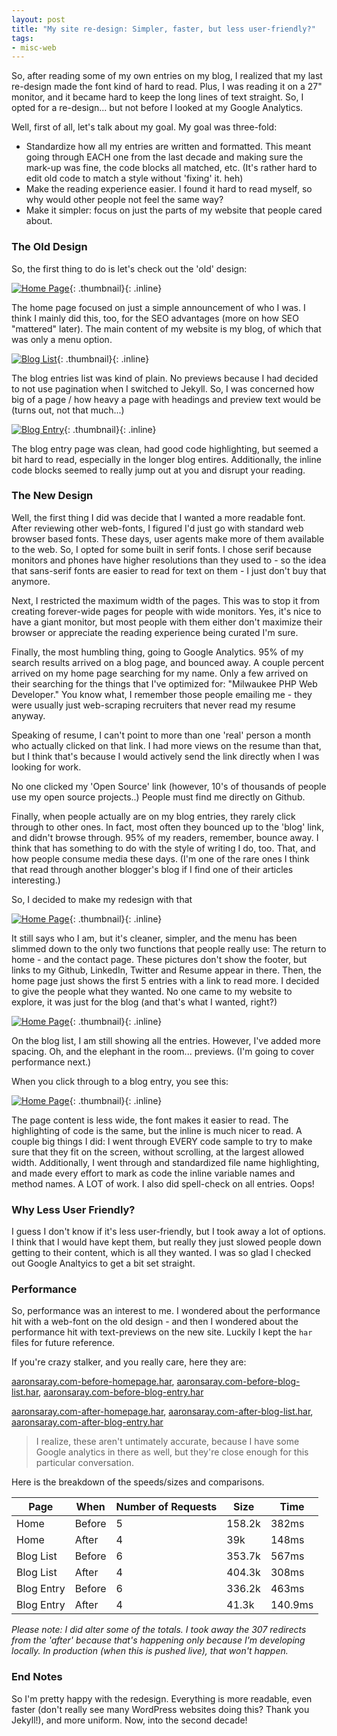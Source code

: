 ```yaml
---
layout: post
title: "My site re-design: Simpler, faster, but less user-friendly?"
tags:
- misc-web
---
```

So, after reading some of my own entries on my blog, I realized that my last re-design made the font kind of hard to read.  Plus, I was reading it on a 27" monitor, and it became hard to keep the long lines of text straight.  So, I opted for a re-design... but not before I looked at my Google Analytics.

Well, first of all, let's talk about my goal.  My goal was three-fold:

- Standardize how all my entries are written and formatted.  This meant going through EACH one from the last decade and making sure the mark-up was fine, the code blocks all matched, etc.  (It's rather hard to edit old code to match a style without 'fixing' it. heh)
- Make the reading experience easier.  I found it hard to read myself, so why would other people not feel the same way?
- Make it simpler: focus on just the parts of my website that people cared about.

### The Old Design

So, the first thing to do is let's check out the 'old' design:


[![Home Page](/uploads/2017/before-home.png)](/uploads/2017/before-home.png){: .thumbnail}{: .inline}

The home page focused on just a simple announcement of who I was.  I think I mainly did this, too, for the SEO advantages (more on how SEO "mattered" later).  The main content of my website is my blog, of which that was only a menu option.

[![Blog List](/uploads/2017/before-blog-list.png)](/uploads/2017/before-blog-list.png){: .thumbnail}{: .inline}

The blog entries list was kind of plain. No previews because I had decided to not use pagination when I switched to Jekyll.  So, I was concerned how big of a page / how heavy a page with headings and preview text would be (turns out, not that much...)

[![Blog Entry](/uploads/2017/before-blog-entry.png)](/uploads/2017/before-blog-entry.png){: .thumbnail}{: .inline}

The blog entry page was clean, had good code highlighting, but seemed a bit hard to read, especially in the longer blog entires.  Additionally, the inline code blocks seemed to really jump out at you and disrupt your reading.

### The New Design

Well, the first thing I did was decide that I wanted a more readable font.  After reviewing other web-fonts, I figured I'd just go with standard web browser based fonts.  These days, user agents make more of them available to the web.  So, I opted for some built in serif fonts.  I chose serif because monitors and phones have higher resolutions than they used to - so the idea that sans-serif fonts are easier to read for text on them - I just don't buy that anymore.

Next, I restricted the maximum width of the pages.  This was to stop it from creating forever-wide pages for people with wide monitors.  Yes, it's nice to have a giant monitor, but most people with them either don't maximize their browser or appreciate the reading experience being curated I'm sure.

Finally, the most humbling thing, going to Google Analytics.  95% of my search results arrived on a blog page, and bounced away.  A couple percent arrived on my home page searching for my name.  Only a few arrived on their searching for the things that I've optimized for: "Milwaukee PHP Web Developer."  You know what, I remember those people emailing me - they were usually just web-scraping recruiters that never read my resume anyway.

Speaking of resume, I can't point to more than one 'real' person a month who actually clicked on that link.  I had more views on the resume than that, but I think that's because I would actively send the link directly when I was looking for work.

No one clicked my 'Open Source' link (however, 10's of thousands of people use my open source projects..) People must find me directly on Github.  

Finally, when people actually are on my blog entries, they rarely click through to other ones.  In fact, most often they bounced up to the 'blog' link, and didn't browse through.  95% of my readers, remember, bounce away.  I think that has something to do with the style of writing I do, too.  That, and how people consume media these days.  (I'm one of the rare ones I think that read through another blogger's blog if I find one of their articles interesting.)

So, I decided to make my redesign with that 

[![Home Page](/uploads/2017/after-home.png)](/uploads/2017/after-home.png){: .thumbnail}{: .inline}

It still says who I am, but it's cleaner, simpler, and the menu has been slimmed down to the only two functions that people really use: The return to home - and the contact page.  These pictures don't show the footer, but links to my Github, LinkedIn, Twitter and Resume appear in there.  Then, the home page just shows the first 5 entries with a link to read more.  I decided to give the people what they wanted.  No one came to my website to explore, it was just for the blog (and that's what I wanted, right?)

[![Home Page](/uploads/2017/after-blog-list.png)](/uploads/2017/after-blog-list.png){: .thumbnail}{: .inline}

On the blog list, I am still showing all the entries.  However, I've added more spacing.  Oh, and the elephant in the room... previews.  (I'm going to cover performance next.)

When you click through to a blog entry, you see this:

[![Home Page](/uploads/2017/after-blog-entry.png)](/uploads/2017/after-blog-entry.png){: .thumbnail}{: .inline}

The page content is less wide, the font makes it easier to read.  The highlighting of code is the same, but the inline is much nicer to read.  A couple big things I did: I went through EVERY code sample to try to make sure that they fit on the screen, without scrolling, at the largest allowed width.  Additionally, I went through and standardized file name highlighting, and made every effort to mark as code the inline variable names and method names.  A LOT of work.  I also did spell-check on all entries.  Oops!

### Why Less User Friendly?

I guess I don't know if it's less user-friendly, but I took away a lot of options.  I think that I would have kept them, but really they just slowed people down getting to their content, which is all they wanted.  I was so glad I checked out Google Analtyics to get a bit set straight.

### Performance

So, performance was an interest to me.  I wondered about the performance hit with a web-font on the old design - and then I wondered about the performance hit with text-previews on the new site.  Luckily I kept the `har` files for future reference.

If you're crazy stalker, and you really care, here they are:

[aaronsaray.com-before-homepage.har](/uploads/2017/aaronsaray.com-before-homepage.har), [aaronsaray.com-before-blog-list.har](/uploads/2017/aaronsaray.com-before-blog-list.har), [aaronsaray.com-before-blog-entry.har](/uploads/2017/aaronsaray.com-before-blog-entry.har) 

[aaronsaray.com-after-homepage.har](/uploads/2017/aaronsaray.com-after-homepage.har), [aaronsaray.com-after-blog-list.har](/uploads/2017/aaronsaray.com-after-blog-list.har), [aaronsaray.com-after-blog-entry.har](/uploads/2017/aaronsaray.com-after-blog-entry.har) 

> I realize, these aren't untimately accurate, because I have some Google analytics in there as well, but they're close enough for this particular conversation.

Here is the breakdown of the speeds/sizes and comparisons.

| Page       | When   | Number of Requests | Size   | Time  |
| ---------- | ------ | ------------------ | ------ | ----- |
| Home       | Before | 5                  | 158.2k | 382ms |
| Home       | After  | 4                  | 39k    | 148ms |
| Blog List  | Before | 6                  | 353.7k | 567ms |
| Blog List  | After  | 4                  | 404.3k | 308ms |
| Blog Entry | Before | 6                  | 336.2k | 463ms |
| Blog Entry | After | 4 | 41.3k | 140.9ms |

_Please note: I did alter some of the totals. I took away the 307 redirects from the 'after' because that's happening only because I'm developing locally.  In production (when this is pushed live), that won't happen._

### End Notes

So I'm pretty happy with the redesign.  Everything is more readable, even faster (don't really see many WordPress websites doing this? Thank you Jekyll!), and more uniform.  Now, into the second decade!

